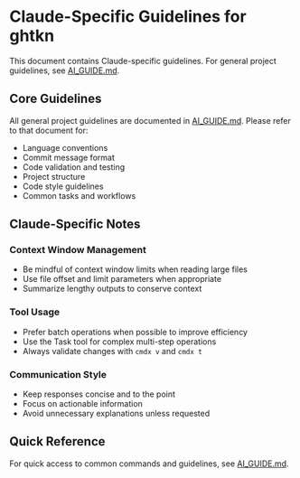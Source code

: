 # Claude-Specific Guidelines for ghtkn

This document contains Claude-specific guidelines. For general project guidelines, see [AI_GUIDE.md](AI_GUIDE.md).

## Core Guidelines

All general project guidelines are documented in [AI_GUIDE.md](AI_GUIDE.md). Please refer to that document for:

- Language conventions
- Commit message format
- Code validation and testing
- Project structure
- Code style guidelines
- Common tasks and workflows

## Claude-Specific Notes

### Context Window Management

- Be mindful of context window limits when reading large files
- Use file offset and limit parameters when appropriate
- Summarize lengthy outputs to conserve context

### Tool Usage

- Prefer batch operations when possible to improve efficiency
- Use the Task tool for complex multi-step operations
- Always validate changes with `cmdx v` and `cmdx t`

### Communication Style

- Keep responses concise and to the point
- Focus on actionable information
- Avoid unnecessary explanations unless requested

## Quick Reference

For quick access to common commands and guidelines, see [AI_GUIDE.md](AI_GUIDE.md#important-commands).

